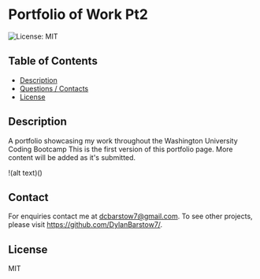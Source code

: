 # Portfolio of Work Pt2
![License: MIT](https://img.shields.io/badge/License-MIT-yellow.svg)
## Table of Contents
- [Description](#Description)
- [Questions / Contacts](#Contacts)
- [License](#License)
## Description
A portfolio showcasing my work throughout the Washington University Coding Bootcamp This is the first version of this portfolio page. More content will be added as it's submitted.

!(alt text)()
## Contact
For enquiries contact me at dcbarstow7@gmail.com. 
To see other projects, please visit https://github.com/DylanBarstow7/.
## License
MIT
